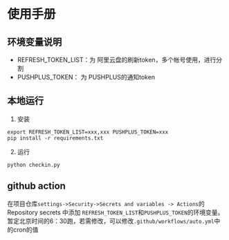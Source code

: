 # 使用手册
## 环境变量说明
- REFRESH_TOKEN_LIST：为 阿里云盘的刷新token，多个帐号使用，进行分割
- PUSHPLUS_TOKEN： 为 PUSHPLUS的通知token

## 本地运行
1. 安装
```shell
export REFRESH_TOKEN_LIST=xxx,xxx PUSHPLUS_TOKEN=xxx
pip install -r requirements.txt
```

2. 运行
```shell
python checkin.py
```
## github action
在项目仓库`settings->Security->Secrets and variables -> Actions`的Repository secrets 中添加
`REFRESH_TOKEN_LIST`和`PUSHPLUS_TOKEN`的环境变量。
暂定北京时间的6：30跑，若需修改，可以修改`.github/workflows/auto.yml`中的cron的值


